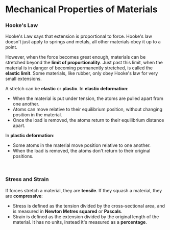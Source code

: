 # Mechanical Properties of Materials

### Hooke's Law

Hooke's Law says that extension is proportional to force. Hooke's law doesn't just apply to springs and metals, all other materials obey it up to a point.

However, when the force becomes great enough, materials can be stretched beyond the **limit of proportionality**. Just past this limit, when the material is in danger of becoming permanently stretched, is called the **elastic limit**. Some materials, like rubber, only obey Hooke's law for very small extensions.

A stretch can be **elastic** or **plastic**. In **elastic deformation**:
- When the material is put under tension, the atoms are pulled apart from one another.
- Atoms can move relative to their equilibrium position, without changing position in the material.
- Once the load is removed, the atoms return to their equilibrium distance apart.

In **plastic deformation**:
- Some atoms in the material move position relative to one another.
- When the load is removed, the atoms don't return to their original positions.

<br>

### Stress and Strain

If forces stretch a material, they are **tensile**. If they squash a material, they are **compressive**:
- Stress is defined as the tension divided by the cross-sectional area, and is measured in **Newton Metres squared** or **Pascals**. 
- Strain is defined as the extension divided by the original length of the material. It has no units, instead it's measured as a **percentage**.
